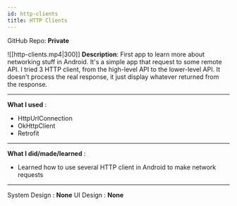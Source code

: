 ```yaml
---
id: http-clients
title: HTTP Clients
---
```

GitHub Repo: **Private**

![[http-clients.mp4|300]]
**Description**: First app to learn more about networking stuff in Android. It's a simple app that request to some remote API. I tried 3 HTTP client, from the high-level API to the lower-level API. It doesn't process the real response, it just display whatever returned from the response.

---
**What I used** :
- HttpUrlConnection
- OkHttpClient
- Retrofit
---
**What I did/made/learned** :
- Learned how to use several HTTP client in Android to make network requests
---
System Design : **None**
UI Design : **None**